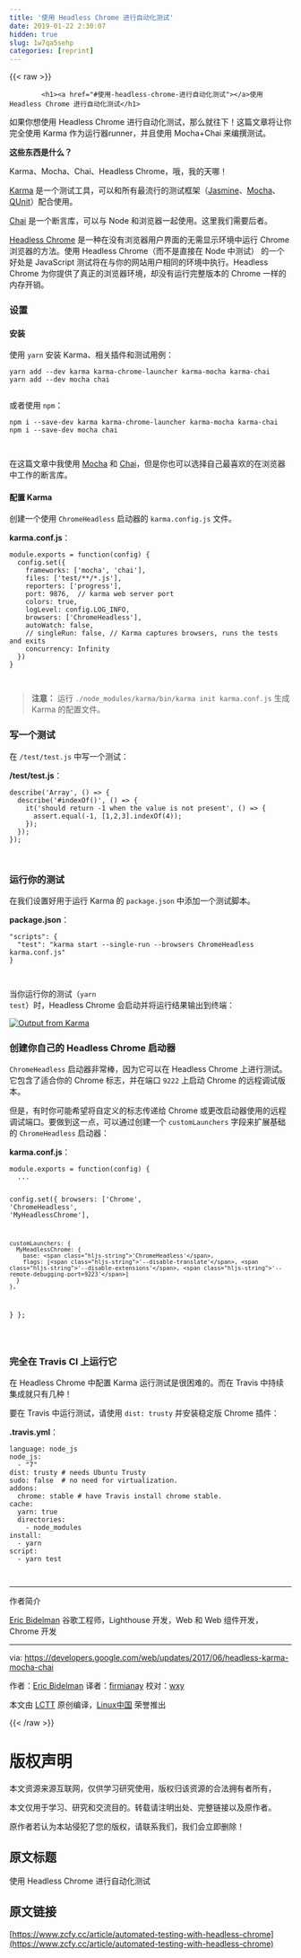 ```yaml
---
title: '使用 Headless Chrome 进行自动化测试' 
date: 2019-01-22 2:30:07
hidden: true
slug: 1w7qa5sehp
categories: [reprint]
---
```


{{< raw >}}

            <h1><a href="#使用-headless-chrome-进行自动化测试"></a>使用 Headless Chrome 进行自动化测试</h1>
<p>如果你想使用 Headless Chrome 进行自动化测试，那么就往下！这篇文章将让你完全使用 Karma 作为运行器runner，并且使用 Mocha+Chai 来编撰测试。</p>
<p><strong>这些东西是什么？</strong></p>
<p>Karma、Mocha、Chai、Headless Chrome，哦，我的天哪！</p>
<p><a href="https://karma-runner.github.io/">Karma</a> 是一个测试工具，可以和所有最流行的测试框架（<a href="https://jasmine.github.io/">Jasmine</a>、<a href="https://mochajs.org/">Mocha</a>、 <a href="https://qunitjs.com/">QUnit</a>）配合使用。</p>
<p><a href="http://chaijs.com/">Chai</a> 是一个断言库，可以与 Node 和浏览器一起使用。这里我们需要后者。</p>
<p><a href="https://developers.google.com/web/updates/2017/04/headless-chrome">Headless Chrome</a> 是一种在没有浏览器用户界面的无需显示环境中运行 Chrome 浏览器的方法。使用 Headless Chrome（而不是直接在 Node 中测试） 的一个好处是 JavaScript 测试将在与你的网站用户相同的环境中执行。Headless Chrome 为你提供了真正的浏览器环境，却没有运行完整版本的 Chrome 一样的内存开销。</p>
<h3><a href="#设置"></a>设置</h3>
<h4><a href="#安装"></a>安装</h4>
<p>使用 <code>yarn</code> 安装 Karma、相关插件和测试用例：</p>
<pre><code class="hljs dockerfile">yarn <span class="hljs-keyword">add</span><span class="bash"> --dev karma karma-chrome-launcher karma-mocha karma-chai
</span>yarn <span class="hljs-keyword">add</span><span class="bash"> --dev mocha chai
</span>
</code></pre><p>或者使用 <code>npm</code>：</p>
<pre><code class="hljs q">npm i --<span class="hljs-built_in">save</span>-<span class="hljs-built_in">dev</span> karma karma-chrome-launcher karma-mocha karma-chai
npm i --<span class="hljs-built_in">save</span>-<span class="hljs-built_in">dev</span> mocha chai

</code></pre><p>在这篇文章中我使用 <a href="https://mochajs.org/">Mocha</a> 和 <a href="http://chaijs.com/">Chai</a>，但是你也可以选择自己最喜欢的在浏览器中工作的断言库。</p>
<h4><a href="#配置-karma"></a>配置 Karma</h4>
<p>创建一个使用 <code>ChromeHeadless</code> 启动器的 <code>karma.config.js</code> 文件。</p>
<p><strong>karma.conf.js</strong>：</p>
<pre><code class="hljs vim">module.exports = <span class="hljs-function"><span class="hljs-keyword">function</span><span class="hljs-params">(config)</span> {</span>
  config.<span class="hljs-keyword">set</span>({
    framework<span class="hljs-variable">s:</span> [<span class="hljs-string">'mocha'</span>, <span class="hljs-string">'chai'</span>],
    <span class="hljs-keyword">file</span><span class="hljs-variable">s:</span> [<span class="hljs-string">'test/**/*.js'</span>],
    reporter<span class="hljs-variable">s:</span> [<span class="hljs-string">'progress'</span>],
    por<span class="hljs-variable">t:</span> <span class="hljs-number">9876</span>,  // karma web server port
    color<span class="hljs-variable">s:</span> true,
    logLeve<span class="hljs-variable">l:</span> config.LOG_INFO,
    browser<span class="hljs-variable">s:</span> [<span class="hljs-string">'ChromeHeadless'</span>],
    autoWatch: false,
    // singleRun: false, // Karma captures browsers, runs the tests <span class="hljs-built_in">and</span> exits
    concurrency: Infinity
  })
}

</code></pre><blockquote>
<p><strong>注意：</strong> 运行 <code>./node_modules/karma/bin/karma init karma.conf.js</code> 生成 Karma 的配置文件。</p>
</blockquote>
<h3><a href="#写一个测试"></a>写一个测试</h3>
<p>在 <code>/test/test.js</code> 中写一个测试：</p>
<p><strong>/test/test.js</strong>：</p>
<pre><code class="hljs lisp">describe('Array', () =&gt; {
  describe('#indexOf()', () =&gt; {
    it('should return <span class="hljs-number">-1</span> when the value is not present', () =&gt; {
      assert.equal(<span class="hljs-name">-1</span>, [<span class="hljs-number">1</span>,<span class="hljs-number">2</span>,<span class="hljs-number">3</span>].indexOf(<span class="hljs-number">4</span>))<span class="hljs-comment">;</span>
    })<span class="hljs-comment">;</span>
  })<span class="hljs-comment">;</span>
})<span class="hljs-comment">;</span>

</code></pre><h3><a href="#运行你的测试"></a>运行你的测试</h3>
<p>在我们设置好用于运行 Karma 的 <code>package.json</code> 中添加一个测试脚本。</p>
<p><strong>package.json</strong>：</p>
<pre><code class="hljs xquery"><span class="hljs-string">"scripts"</span>: {
  <span class="hljs-string">"test"</span>: <span class="hljs-string">"karma start --single-run --browsers ChromeHeadless karma.conf.js"</span>
}

</code></pre><p>当你运行你的测试（<code>yarn test</code>）时，Headless Chrome 会启动并将运行结果输出到终端：</p>
<p><a href="https://camo.githubusercontent.com/111cbccdd5dc52eb7ef90da973ab9c45db57dd7a/68747470733a2f2f646576656c6f706572732e676f6f676c652e636f6d2f7765622f757064617465732f696d616765732f323031372f30362f686561646c6573732d6b61726d612e706e67"><img src="" alt="Output from Karma"></a></p>
<h3><a href="#创建你自己的-headless-chrome-启动器"></a>创建你自己的 Headless Chrome 启动器</h3>
<p><code>ChromeHeadless</code> 启动器非常棒，因为它可以在 Headless Chrome 上进行测试。它包含了适合你的 Chrome 标志，并在端口 <code>9222</code> 上启动 Chrome 的远程调试版本。</p>
<p>但是，有时你可能希望将自定义的标志传递给 Chrome 或更改启动器使用的远程调试端口。要做到这一点，可以通过创建一个 <code>customLaunchers</code> 字段来扩展基础的 <code>ChromeHeadless</code> 启动器：</p>
<p><strong>karma.conf.js</strong>：</p>
<pre><code class="hljs xquery">module.exports = <span class="hljs-keyword">function</span>(config) {
  ...

  config.set({
    browsers: [<span class="hljs-string">'Chrome'</span>, <span class="hljs-string">'ChromeHeadless'</span>, <span class="hljs-string">'MyHeadlessChrome'</span>],

    customLaunchers: {
      MyHeadlessChrome: {
        base: <span class="hljs-string">'ChromeHeadless'</span>,
        flags: [<span class="hljs-string">'--disable-translate'</span>, <span class="hljs-string">'--disable-extensions'</span>, <span class="hljs-string">'--remote-debugging-port=9223'</span>]
      }
    },
  }
};

</code></pre><h3><a href="#完全在-travis-ci-上运行它"></a>完全在 Travis CI 上运行它</h3>
<p>在 Headless Chrome 中配置 Karma 运行测试是很困难的。而在 Travis 中持续集成就只有几种！</p>
<p>要在 Travis 中运行测试，请使用 <code>dist: trusty</code> 并安装稳定版 Chrome 插件：</p>
<p><strong>.travis.yml</strong>：</p>
<pre><code class="hljs yaml"><span class="hljs-attr">language:</span> <span class="hljs-string">node_js</span>
<span class="hljs-attr">node_js:</span>
<span class="hljs-bullet">  -</span> <span class="hljs-string">"7"</span>
<span class="hljs-attr">dist:</span> <span class="hljs-string">trusty</span> <span class="hljs-comment"># needs Ubuntu Trusty</span>
<span class="hljs-attr">sudo:</span> <span class="hljs-literal">false</span>  <span class="hljs-comment"># no need for virtualization.</span>
<span class="hljs-attr">addons:</span>
<span class="hljs-attr">  chrome:</span> <span class="hljs-string">stable</span> <span class="hljs-comment"># have Travis install chrome stable.</span>
<span class="hljs-attr">cache:</span>
<span class="hljs-attr">  yarn:</span> <span class="hljs-literal">true</span>
<span class="hljs-attr">  directories:</span>
<span class="hljs-bullet">    -</span> <span class="hljs-string">node_modules</span>
<span class="hljs-attr">install:</span>
<span class="hljs-bullet">  -</span> <span class="hljs-string">yarn</span>
<span class="hljs-attr">script:</span>
<span class="hljs-bullet">  -</span> <span class="hljs-string">yarn</span> <span class="hljs-string">test</span>

</code></pre><hr>
<p>作者简介</p>
<p><a href="https://developers.google.com/web/resources/contributors#ericbidelman">Eric Bidelman</a> 谷歌工程师，Lighthouse 开发，Web 和 Web 组件开发，Chrome 开发</p>
<hr>
<p>via: <a href="https://developers.google.com/web/updates/2017/06/headless-karma-mocha-chai">https://developers.google.com/web/updates/2017/06/headless-karma-mocha-chai</a></p>
<p>作者：<a href="https://developers.google.com/web/resources/contributors#ericbidelman">Eric Bidelman</a> 译者：<a href="https://github.com/firmianay">firmianay</a> 校对：<a href="https://github.com/wxy">wxy</a></p>
<p>本文由 <a href="https://github.com/LCTT/TranslateProject">LCTT</a> 原创编译，<a href="https://linux.cn/">Linux中国</a> 荣誉推出</p>

          
{{< /raw >}}

# 版权声明
本文资源来源互联网，仅供学习研究使用，版权归该资源的合法拥有者所有，

本文仅用于学习、研究和交流目的。转载请注明出处、完整链接以及原作者。

原作者若认为本站侵犯了您的版权，请联系我们，我们会立即删除！

## 原文标题
使用 Headless Chrome 进行自动化测试

## 原文链接
[https://www.zcfy.cc/article/automated-testing-with-headless-chrome](https://www.zcfy.cc/article/automated-testing-with-headless-chrome)

